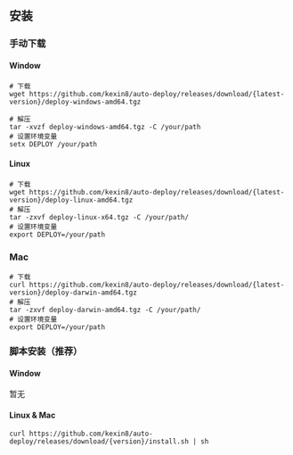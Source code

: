 ## 安装

### 手动下载

#### Window
```shell
# 下载
wget https://github.com/kexin8/auto-deploy/releases/download/{latest-version}/deploy-windows-amd64.tgz

# 解压
tar -xvzf deploy-windows-amd64.tgz -C /your/path
# 设置环境变量
setx DEPLOY /your/path
```

#### Linux
```shell
# 下载
wget https://github.com/kexin8/auto-deploy/releases/download/{latest-version}/deploy-linux-amd64.tgz
# 解压
tar -zxvf deploy-linux-x64.tgz -C /your/path/
# 设置环境变量
export DEPLOY=/your/path
```

### Mac
```shell
# 下载
curl https://github.com/kexin8/auto-deploy/releases/download/{latest-version}/deploy-darwin-amd64.tgz
# 解压
tar -zxvf deploy-darwin-amd64.tgz -C /your/path/
# 设置环境变量
export DEPLOY=/your/path
```

### 脚本安装（推荐）

#### Window

暂无

#### Linux & Mac
```shell
curl https://github.com/kexin8/auto-deploy/releases/download/{version}/install.sh | sh
```
